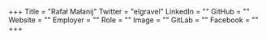 +++
Title = "Rafał Małanij"
Twitter = "elgravel"
LinkedIn = ""
GitHub = ""
Website = ""
Employer = ""
Role = ""
Image = ""
GitLab = ""
Facebook = ""
+++
